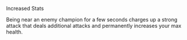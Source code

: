 Increased Stats

Being near an enemy champion for a few seconds charges up a strong attack that deals additional attacks and permanently increases your max health.